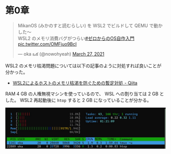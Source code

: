 # 第0章

<blockquote class="twitter-tweet"><p lang="ja" dir="ltr">MikanOS (みかのすと読むらしい) を WSL2 でビルドして QEMU で動かした～<br>WSL2 のメモリ消費バグがつらい<a href="https://twitter.com/hashtag/%E3%82%BC%E3%83%AD%E3%81%8B%E3%82%89%E3%81%AEOS%E8%87%AA%E4%BD%9C%E5%85%A5%E9%96%80?src=hash&amp;ref_src=twsrc%5Etfw">#ゼロからのOS自作入門</a> <a href="https://t.co/OMFjuo9BcI">pic.twitter.com/OMFjuo9BcI</a></p>&mdash; oka ఒక (@nowohyeah) <a href="https://twitter.com/nowohyeah/status/1375863342535860224?ref_src=twsrc%5Etfw">March 27, 2021</a></blockquote> <script async src="https://platform.twitter.com/widgets.js" charset="utf-8"></script>

WSL2 のメモリ枯渇問題については以下の記事のように対処すれば良いことが分かった。

- [WSL2によるホストのメモリ枯渇を防ぐための暫定対処 - Qiita](https://qiita.com/yoichiwo7/items/e3e13b6fe2f32c4c6120)


RAM 4 GB の人権無視マシンを使っているので、 WSL への割り当ては 2 GB とした。 WSL2 再起動後に `htop` すると 2 GB になっていることが分かる。

![fig](image/htop.jpg)

